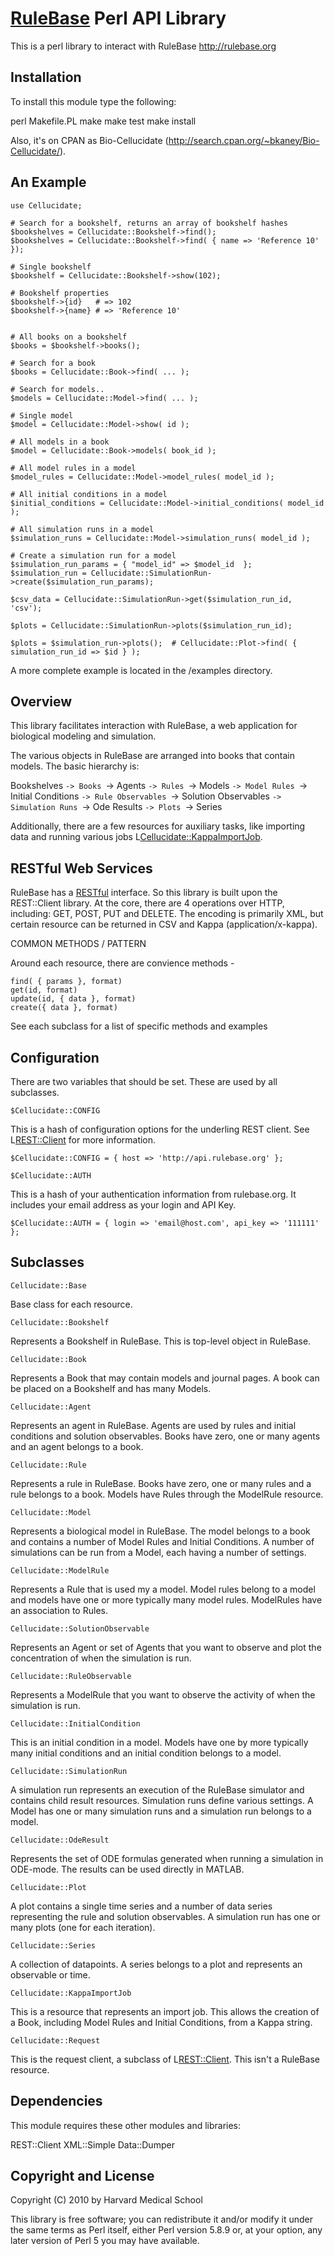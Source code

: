 [RuleBase](http://rulebase.org) Perl API Library
==================================================

This is a perl library to interact with RuleBase <http://rulebase.org>

Installation
--------------------------------------------------

To install this module type the following:

   perl Makefile.PL
   make
   make test
   make install

Also, it's on CPAN as Bio-Cellucidate (http://search.cpan.org/~bkaney/Bio-Cellucidate/).

An Example
--------------------------------------------------

    use Cellucidate;

    # Search for a bookshelf, returns an array of bookshelf hashes
    $bookshelves = Cellucidate::Bookshelf->find();
    $bookshelves = Cellucidate::Bookshelf->find( { name => 'Reference 10' });

    # Single bookshelf
    $bookshelf = Cellucidate::Bookshelf->show(102);

    # Bookshelf properties
    $bookshelf->{id}   # => 102
    $bookshelf->{name} # => 'Reference 10'


    # All books on a bookshelf
    $books = $bookshelf->books();

    # Search for a book
    $books = Cellucidate::Book->find( ... );

    # Search for models..
    $models = Cellucidate::Model->find( ... );

    # Single model
    $model = Cellucidate::Model->show( id );

    # All models in a book
    $model = Cellucidate::Book->models( book_id );

    # All model rules in a model
    $model_rules = Cellucidate::Model->model_rules( model_id );

    # All initial conditions in a model
    $initial_conditions = Cellucidate::Model->initial_conditions( model_id );

    # All simulation runs in a model
    $simulation_runs = Cellucidate::Model->simulation_runs( model_id );

    # Create a simulation run for a model
    $simulation_run_params = { "model_id" => $model_id  };
    $simulation_run = Cellucidate::SimulationRun->create($simulation_run_params);

    $csv_data = Cellucidate::SimulationRun->get($simulation_run_id, 'csv');

    $plots = Cellucidate::SimulationRun->plots($simulation_run_id);

    $plots = $simulation_run->plots();  # Cellucidate::Plot->find( { simulation_run_id => $id } );
    
A more complete example is located in the /examples directory.

Overview
--------------------------------------------------

This library facilitates interaction with RuleBase, a web application for biological modeling and simulation.  

The various objects in RuleBase are arranged into books that contain models.  The basic hierarchy is:

  Bookshelves
  `-> Books
      `-> Agents
      `-> Rules
      `-> Models
          `-> Model Rules
          `-> Initial Conditions
          `-> Rule Observables
          `-> Solution Observables
          `-> Simulation Runs
              `-> Ode Results
              `-> Plots
                  `-> Series

Additionally, there are a few resources for auxiliary tasks, like importing
data and running various jobs L<Cellucidate::KappaImportJob>.

RESTful Web Services
--------------------------------------------------

RuleBase has a [RESTful](http://en.wikipedia.org/wiki/Representational_State_Transfer) interface.  So this library is built upon the 
REST::Client library.  At the core, there are 4 operations over HTTP,
including: GET, POST, PUT and DELETE.  The encoding is primarily XML, but
certain resource can be returned in CSV and Kappa (application/x-kappa).

COMMON METHODS / PATTERN

Around each resource, there are convience methods -

    find( { params }, format)
    get(id, format)
    update(id, { data }, format)
    create({ data }, format)

See each subclass for a list of specific methods and examples


Configuration
--------------------------------------------------

There are two variables that should be set.  These are used by all subclasses.


    $Cellucidate::CONFIG

This is a hash of configuration options for the underling REST client.
See L<REST::Client> for more information.

    $Cellucidate::CONFIG = { host => 'http://api.rulebase.org' };

    $Cellucidate::AUTH

This is a hash of your authentication information from rulebase.org.
It includes your email address as your login and API Key.

    $Cellucidate::AUTH = { login => 'email@host.com', api_key => '111111' };

Subclasses
--------------------------------------------------

    Cellucidate::Base

Base class for each resource.

    Cellucidate::Bookshelf

Represents a Bookshelf in RuleBase.  This is top-level object in RuleBase.

    Cellucidate::Book

Represents a Book that may contain models and journal pages.  A book
can be placed on a Bookshelf and has many Models.

    Cellucidate::Agent

Represents an agent in RuleBase.  Agents are used by rules and initial
conditions and solution observables.  Books have zero, one or many agents
and an agent belongs to a book.

    Cellucidate::Rule

Represents a rule in RuleBase. Books have zero, one or many rules
and a rule belongs to a book.  Models have Rules through the ModelRule
resource.

    Cellucidate::Model

Represents a biological model in RuleBase.  The model belongs to a book
and contains a number of Model Rules and Initial Conditions.  A number of
simulations can be run from a Model, each having a number of settings.

    Cellucidate::ModelRule

Represents a Rule that is used my a model.  Model rules belong to a model and
models have one or more typically many model rules.  ModelRules have an
association to Rules.

    Cellucidate::SolutionObservable

Represents an Agent or set of Agents that you want to observe and plot the 
concentration of when the simulation is run.

    Cellucidate::RuleObservable

Represents a ModelRule that you want to observe the activity of when the
simulation is run.

    Cellucidate::InitialCondition

This is an initial condition in a model.  Models have one by more typically
many initial conditions and an initial condition belongs to a model.

    Cellucidate::SimulationRun

A simulation run represents an execution of the RuleBase simulator and contains
child result resources.  Simulation runs define various settings.
A Model has one or many simulation runs and a simulation run belongs to
a model.

    Cellucidate::OdeResult

Represents the set of ODE formulas generated when running a simulation in ODE-mode.
The results can be used directly in MATLAB.

    Cellucidate::Plot

A plot contains a single time series and a number of data series representing the
rule and solution observables.  A simulation run has one or many plots (one for
each iteration).

    Cellucidate::Series

A collection of datapoints.  A series belongs to a plot and represents an observable
or time.

    Cellucidate::KappaImportJob

This is a resource that represents an import job.  This allows the creation
of a Book, including Model Rules and Initial Conditions, from a Kappa 
string.

    Cellucidate::Request

This is the request client, a subclass of L<REST::Client>.  This isn't a 
RuleBase resource.


Dependencies
--------------------------------------------------

This module requires these other modules and libraries:

  REST::Client
  XML::Simple
  Data::Dumper


Copyright and License
--------------------------------------------------

Copyright (C) 2010 by Harvard Medical School

This library is free software; you can redistribute it and/or modify
it under the same terms as Perl itself, either Perl version 5.8.9 or,
at your option, any later version of Perl 5 you may have available.
